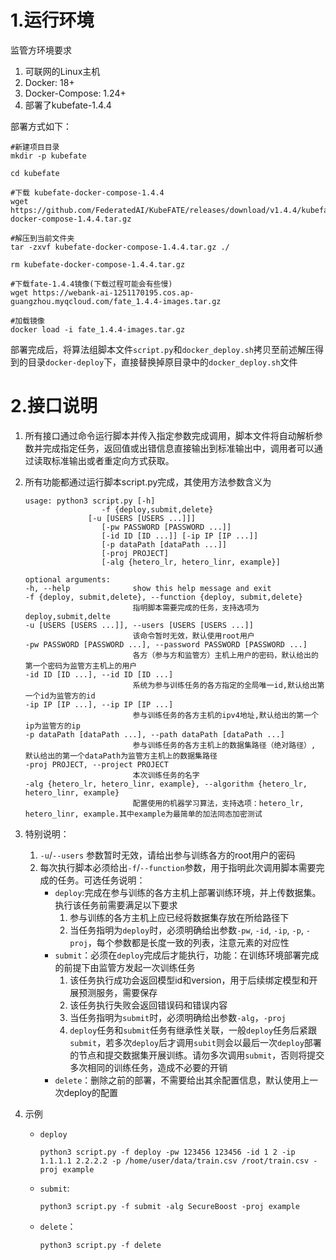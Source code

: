 # 1.运行环境

监管方环境要求

1. 可联网的Linux主机
2. Docker: 18+
3. Docker-Compose: 1.24+
4. 部署了kubefate-1.4.4

部署方式如下：

```
#新建项目目录
mkdir -p kubefate

cd kubefate

#下载 kubefate-docker-compose-1.4.4
wget  https://github.com/FederatedAI/KubeFATE/releases/download/v1.4.4/kubefate-docker-compose-1.4.4.tar.gz

#解压到当前文件夹
tar -zxvf kubefate-docker-compose-1.4.4.tar.gz ./

rm kubefate-docker-compose-1.4.4.tar.gz

#下载fate-1.4.4镜像(下载过程可能会有些慢)
wget https://webank-ai-1251170195.cos.ap-guangzhou.myqcloud.com/fate_1.4.4-images.tar.gz 

#加载镜像
docker load -i fate_1.4.4-images.tar.gz
```

部署完成后，将算法组脚本文件`script.py`和`docker_deploy.sh`拷贝至前述解压得到的目录`docker-deploy`下，直接替换掉原目录中的`docker_deploy.sh`文件



# 2.接口说明

1. 所有接口通过命令运行脚本并传入指定参数完成调用，脚本文件将自动解析参数并完成指定任务，返回值或出错信息直接输出到标准输出中，调用者可以通过读取标准输出或者重定向方式获取。

2. 所有功能都通过运行脚本script.py完成，其使用方法参数含义为

   ```
   usage: python3 script.py [-h] 
                    -f {deploy,submit,delete}
   				 [-u [USERS [USERS ...]]] 
                    [-pw PASSWORD [PASSWORD ...]]
                    [-id ID [ID ...]] [-ip IP [IP ...]]
                    [-p dataPath [dataPath ...]] 
                    [-proj PROJECT]
                    [-alg {hetero_lr, hetero_linr, example}]
   
   optional arguments:
   -h, --help              show this help message and exit
   -f {deploy, submit,delete}, --function {deploy, submit,delete}
                           指明脚本需要完成的任务，支持选项为deploy,submit,delte
   -u [USERS [USERS ...]], --users [USERS [USERS ...]]
                           该命令暂时无效，默认使用root用户
   -pw PASSWORD [PASSWORD ...], --password PASSWORD [PASSWORD ...]
                           各方（参与方和监管方）主机上用户的密码，默认给出的第一个密码为监管方主机上的用户
   -id ID [ID ...], --id ID [ID ...]
                           系统为参与训练任务的各方指定的全局唯一id,默认给出第一个id为监管方的id
   -ip IP [IP ...], --ip IP [IP ...]
                           参与训练任务的各方主机的ipv4地址,默认给出的第一个ip为监管方的ip
   -p dataPath [dataPath ...], --path dataPath [dataPath ...]
                           参与训练任务的各方主机上的数据集路径（绝对路径）, 默认给出的第一个dataPath为监管方主机上的数据集路径
   -proj PROJECT, --project PROJECT
                           本次训练任务的名字
   -alg {hetero_lr, hetero_linr, example}, --algorithm {hetero_lr, hetero_linr, example}
                           配置使用的机器学习算法，支持选项：hetero_lr, hetero_linr, example.其中example为最简单的加法同态加密测试
   ```

3. 特别说明：

   1. `-u`/`--users` 参数暂时无效，请给出参与训练各方的root用户的密码
   2. 每次执行脚本必须给出`-f`/`--function`参数，用于指明此次调用脚本需要完成的任务。可选任务说明：
      + `deploy`:完成在参与训练的各方主机上部署训练环境，并上传数据集。执行该任务前需要满足以下要求
        1. 参与训练的各方主机上应已经将数据集存放在所给路径下
        2. 当任务指明为`deploy`时，必须明确给出参数`-pw`, `-id`, `-ip`, `-p`, `-proj`，每个参数都是长度一致的列表，注意元素的对应性
      + `submit`：必须在`deploy`完成后才能执行，功能：在训练环境部署完成的前提下由监管方发起一次训练任务
        1. 该任务执行成功会返回模型id和version，用于后续绑定模型和开展预测服务，需要保存
        2. 该任务执行失败会返回错误码和错误内容
        3. 当任务指明为`submit`时，必须明确给出参数`-alg`，`-proj`
        4. `deploy`任务和`submit`任务有继承性关联，一般`deploy`任务后紧跟`submit`，若多次`deploy`后才调用`subit`则会以最后一次`deploy`部署的节点和提交数据集开展训练。请勿多次调用`submit`，否则将提交多次相同的训练任务，造成不必要的开销
      + `delete`：删除之前的部署，不需要给出其余配置信息，默认使用上一次deploy的配置

4. 示例

   + `deploy`

     ```
     python3 script.py -f deploy -pw 123456 123456 -id 1 2 -ip 1.1.1.1 2.2.2.2 -p /home/user/data/train.csv /root/train.csv -proj example
     ```

   + `submit`:
   
     ```
     python3 script.py -f submit -alg SecureBoost -proj example
     ```
   
   + `delete`：
   
     ```
     python3 script.py -f delete
     ```
   
     

